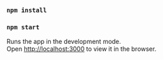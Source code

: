 
### `npm install`
### `npm start`

Runs the app in the development mode.<br>
Open [http://localhost:3000](http://localhost:3000) to view it in the browser.



